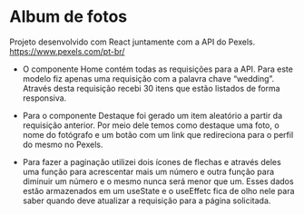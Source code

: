 # Album de fotos
 
 Projeto desenvolvido com React juntamente com a API do Pexels. https://www.pexels.com/pt-br/

* O componente Home contém todas as requisições para a API.
    Para este modelo fiz apenas uma requisição com a palavra chave “wedding”. Através desta requisição recebi 30 itens que estão listados de forma responsiva.

* Para o componente Destaque foi gerado um item aleatório a partir da requisição anterior. Por meio dele temos como destaque uma foto, o nome do fotógrafo e um botão com um link que redireciona para o perfil do mesmo no Pexels.

* Para fazer a paginação utilizei dois ícones de flechas e através deles uma função para acrescentar mais um número e outra função para diminuir um número e o mesmo nunca será menor que um. Esses dados estão armazenados em um useState e o useEffetc fica de olho nele para saber quando deve atualizar a requisição para a página solicitada.


